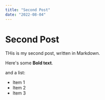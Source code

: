 ```yaml
---
title: "Second Post"
date: "2022-08-04"
---
```

# Second Post

THis is my second post, written in Markdown.

Here's some __Bold text__.

and a list:
* Item 1
* Item 2
* Item 3
